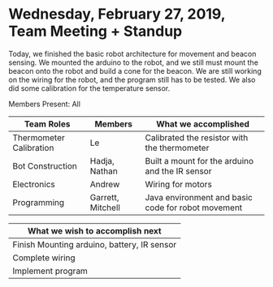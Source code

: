# Wednesday, February 27, 2019, Team Meeting + Standup

Today, we finished the basic robot architecture for movement and beacon sensing. We mounted the arduino to the robot, and we still must mount the beacon onto the robot and build a cone for the beacon. We are still working on the wiring for the robot, and the program still has to be tested. We also did some calibration for the temperature sensor.

Members Present: All

| Team Roles       | Members          | What we accomplished                                  |
|------------------|------------------|-------------------------------------------------------|
| Thermometer Calibration| Le | Calibrated the resistor with the thermometer|
| Bot Construction | Hadja, Nathan| Built a mount for the arduino and the IR sensor|
|Electronics| Andrew| Wiring for motors|
|Programming| Garrett, Mitchell| Java environment and basic code for robot movement|

| What we wish to accomplish next |
|---------------------------------|
|Finish Mounting arduino, battery, IR sensor|
|Complete wiring|
|Implement program|
